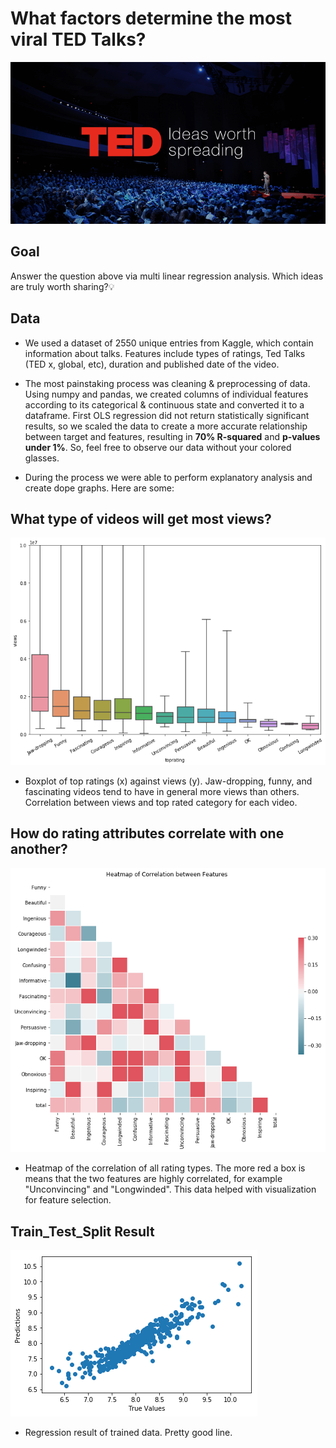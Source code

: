 # What factors determine the most viral TED Talks?

![header](images/AeroLeads-TED_banner-1.png)

## Goal
Answer the question above via multi linear regression analysis. Which ideas are truly worth sharing?:bulb:

## Data
- We used a dataset of 2550 unique entries from Kaggle, which contain information about talks. Features include types of ratings, Ted Talks (TED x, global, etc), duration and published date of the video.

- The most painstaking process was cleaning & preprocessing of data. Using numpy and pandas, we created columns of individual features according to its categorical & continuous state and converted it to a dataframe. First OLS regression did not return statistically significant results, so we scaled the data to create a more accurate relationship between target and features, resulting in __70% R-squared__ and __p-values under 1%__. So, feel free to observe our data without your colored glasses.

- During the process we were able to perform explanatory analysis and create dope graphs. Here are some:

## What type of videos will get most views?

![header](images/1.png)

- Boxplot of top ratings (x) against views (y). Jaw-dropping, funny, and fascinating videos tend to have in general more views than others. Correlation between views and top rated category for each video.

## How do rating attributes correlate with one another?

![header](images/2.png)

- Heatmap of the correlation of all rating types. The more red a box is means that the two features are highly correlated, for example "Unconvincing" and "Longwinded". This data helped with visualization for feature selection.

## Train_Test_Split Result

![header](images/3.png)

- Regression result of trained data. Pretty good line.
